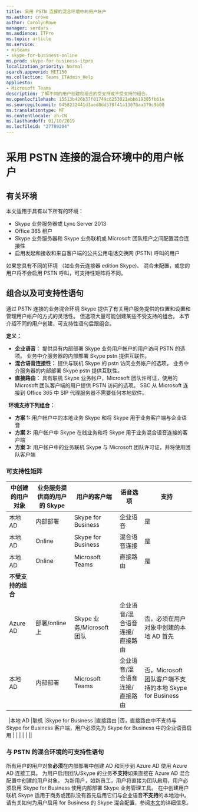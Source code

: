 ```yaml
---
title: 采用 PSTN 连接的混合环境中的用户帐户
ms.author: crowe
author: CarolynRowe
manager: serdars
ms.audience: ITPro
ms.topic: article
ms.service:
- msteams
- skype-for-business-online
ms.prod: skype-for-business-itpro
localization_priority: Normal
search.appverid: MET150
ms.collection: Teams_ITAdmin_Help
appliesto:
- Microsoft Teams
description: 了解不同的用户创建和组合的受支持或不受支持的组合。
ms.openlocfilehash: 15513b426b37f01749c6253021ebb619385fb61e
ms.sourcegitcommit: 0458232441d3aed8dd578f41a13078aa379c9b00
ms.translationtype: MT
ms.contentlocale: zh-CN
ms.lasthandoff: 01/10/2019
ms.locfileid: "27789204"
---
```

# <a name="user-accounts-in-a-hybrid-environment-with-pstn-connectivity"></a>采用 PSTN 连接的混合环境中的用户帐户

## <a name="about-the-environment"></a>有关环境

本文适用于具有以下所有的环境： 
 
- Skype 业务服务器或 Lync Server 2013 
- Office 365 租户 
- Skype 业务服务器和 Skype 业务联机或 Microsoft 团队租户之间配置混合连接性 
- 启用发起和接收和来自客户端的公共公用电话交换网 (PSTN) 呼叫的用户

 
如果您具有不同的环境 （如业务云连接器 edition Skype)、 混合未配置，或您的用户将不会启用 PSTN 呼叫，可支持性矩阵将不同。  

## <a name="about-the-combinations-and-the-supportability-statement"></a>组合以及可支持性语句  

通过 PSTN 连接的业务混合环境 Skype 提供了有关用户服务提供的位置和设置和管理用户帐户的方式的灵活性。 但选项大量可能创建某些不受支持的组合。 本节介绍不同的用户创建，可支持性语句后跟组合。


**定义：**   
- **企业语音：** 提供具有内部部署 Skype 业务用户帐户的用户访问 PSTN 的选项。 业务中介服务器的内部部署 Skype pstn 提供互联性。  
- **混合语音连接性：** 提供与联机 Skype 的 pstn 访问业务帐户的选项。 业务中介服务器的内部部署 Skype pstn 提供互联性。 
- **直接路由：** 具有联机 Skype 业务帐户，Microsoft 团队许可证，使用的 Microsoft 团队客户端的用户提供 PSTN 访问的选项。 SBC 从 Microsoft 连接到 Office 365 中 SIP 代理服务器不需要任何本地软件。

  
**环境支持下列组合：**
- **方案 1:** 用户帐户中的本地业务 Skype 和将 Skype 用于业务客户端与企业语音
- **方案 2:** 用户帐户中 Skype 在线业务和将 Skype 用于业务混合语音连接的客户端
- **方案 3:** 用户帐户中的业务联机 Skype 与 Microsoft 团队许可证，并将使用团队客户端
 
### <a name="supportability-matrix"></a>可支持性矩阵


|**中创建的用户对象**  |**业务服务提供商的用户的 Skype**|**用户的客户端**|**语音选项**|**支持**|
|---------|---------|---------|---------|--------|
|本地 AD| 内部部署 |Skype for Business   | 企业语音   |是|
|本地 AD|Online| Skype for Business  | 混合语音连接   |是 |
|本地 AD|Online |Microsoft Teams |直接路由  |是 |
|**不受支持的组合**    | |         |         |
|Azure AD| 部署/online 上 | Skype 业务/Microsoft 团队|企业语音/混合语音连接/直接路由  |否，必须在用户对象中创建的本地 AD 首先 |
|本地 AD  |内部部署| Microsoft Teams| 企业语音/混合语音连接/直接路由   |否，Microsoft 团队客户端不支持的本地 Skype for Business |     
    
|本地 AD |联机 |Skype for Business |直接路由 |否，直接路由中不支持与 Skype for Business 客户端，用户必须先为 Skype for Business 中的企业语音启用 | |  |        |        |        ||

### <a name="supportability-statement-for-the-hybrid-environment-with-pstn"></a>与 PSTN 的混合环境的可支持性语句

所有用户的用户对象**必须**在内部部署中创建 AD 和同步到 Azure AD 使用 Azure AD 连接工具。 为用户启用团队/Skype 的业务**不支持**如果直接在 Azure AD 混合配置中创建的用户对象。 为新用户，如新员工，用户将直接为团队启用，用户必须启用 Skype for Business 使用内部部署 Skype 业务管理工具。 在中创建用户联机 Skype 适用于商务或团队没有首先启用它们与企业语音**不支持**的本地池中。 请有关如何为用户启用 for Business 的 Skype 混合配置，参阅[本文](https://docs.microsoft.com/skypeforbusiness/skype-for-business-hybrid-solutions/plan-your-phone-system-cloud-pbx-solution/enable-the-users-for-enterprise-voice-on-premises#special-considerations-when-enabling-users-for-enterprise-voice-on-premises)的详细信息。
